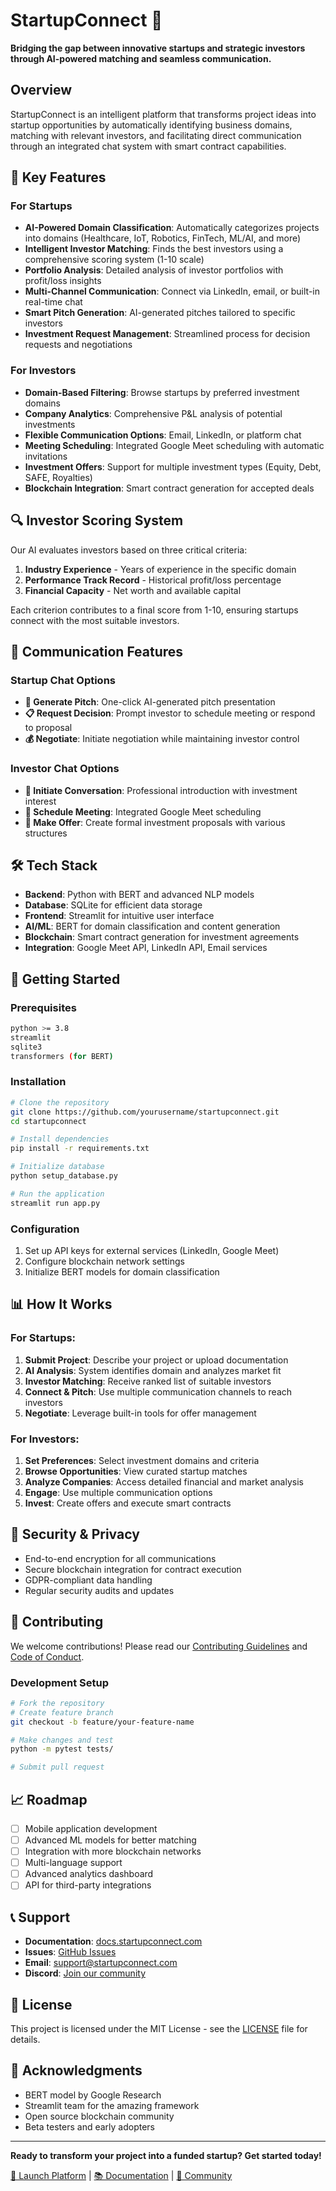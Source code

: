 # StartupConnect 🚀

**Bridging the gap between innovative startups and strategic investors through AI-powered matching and seamless communication.**

## Overview

StartupConnect is an intelligent platform that transforms project ideas into startup opportunities by automatically identifying business domains, matching with relevant investors, and facilitating direct communication through an integrated chat system with smart contract capabilities.

## 🎯 Key Features

### For Startups
- **AI-Powered Domain Classification**: Automatically categorizes projects into domains (Healthcare, IoT, Robotics, FinTech, ML/AI, and more)
- **Intelligent Investor Matching**: Finds the best investors using a comprehensive scoring system (1-10 scale)
- **Portfolio Analysis**: Detailed analysis of investor portfolios with profit/loss insights
- **Multi-Channel Communication**: Connect via LinkedIn, email, or built-in real-time chat
- **Smart Pitch Generation**: AI-generated pitches tailored to specific investors
- **Investment Request Management**: Streamlined process for decision requests and negotiations

### For Investors
- **Domain-Based Filtering**: Browse startups by preferred investment domains
- **Company Analytics**: Comprehensive P&L analysis of potential investments
- **Flexible Communication Options**: Email, LinkedIn, or platform chat
- **Meeting Scheduling**: Integrated Google Meet scheduling with automatic invitations
- **Investment Offers**: Support for multiple investment types (Equity, Debt, SAFE, Royalties)
- **Blockchain Integration**: Smart contract generation for accepted deals

## 🔍 Investor Scoring System

Our AI evaluates investors based on three critical criteria:

1. **Industry Experience** - Years of experience in the specific domain
2. **Performance Track Record** - Historical profit/loss percentage
3. **Financial Capacity** - Net worth and available capital

Each criterion contributes to a final score from 1-10, ensuring startups connect with the most suitable investors.

## 💬 Communication Features

### Startup Chat Options
- **🎤 Generate Pitch**: One-click AI-generated pitch presentation
- **📋 Request Decision**: Prompt investor to schedule meeting or respond to proposal
- **💰 Negotiate**: Initiate negotiation while maintaining investor control

### Investor Chat Options
- **👋 Initiate Conversation**: Professional introduction with investment interest
- **📅 Schedule Meeting**: Integrated Google Meet scheduling
- **🤝 Make Offer**: Create formal investment proposals with various structures

## 🛠️ Tech Stack

- **Backend**: Python with BERT and advanced NLP models
- **Database**: SQLite for efficient data storage
- **Frontend**: Streamlit for intuitive user interface
- **AI/ML**: BERT for domain classification and content generation
- **Blockchain**: Smart contract generation for investment agreements
- **Integration**: Google Meet API, LinkedIn API, Email services

## 🚀 Getting Started

### Prerequisites
```bash
python >= 3.8
streamlit
sqlite3
transformers (for BERT)
```

### Installation
```bash
# Clone the repository
git clone https://github.com/yourusername/startupconnect.git
cd startupconnect

# Install dependencies
pip install -r requirements.txt

# Initialize database
python setup_database.py

# Run the application
streamlit run app.py
```

### Configuration
1. Set up API keys for external services (LinkedIn, Google Meet)
2. Configure blockchain network settings
3. Initialize BERT models for domain classification

## 📊 How It Works

### For Startups:
1. **Submit Project**: Describe your project or upload documentation
2. **AI Analysis**: System identifies domain and analyzes market fit
3. **Investor Matching**: Receive ranked list of suitable investors
4. **Connect & Pitch**: Use multiple communication channels to reach investors
5. **Negotiate**: Leverage built-in tools for offer management

### For Investors:
1. **Set Preferences**: Select investment domains and criteria
2. **Browse Opportunities**: View curated startup matches
3. **Analyze Companies**: Access detailed financial and market analysis
4. **Engage**: Use multiple communication options
5. **Invest**: Create offers and execute smart contracts

## 🔐 Security & Privacy

- End-to-end encryption for all communications
- Secure blockchain integration for contract execution
- GDPR-compliant data handling
- Regular security audits and updates

## 🤝 Contributing

We welcome contributions! Please read our [Contributing Guidelines](CONTRIBUTING.md) and [Code of Conduct](CODE_OF_CONDUCT.md).

### Development Setup
```bash
# Fork the repository
# Create feature branch
git checkout -b feature/your-feature-name

# Make changes and test
python -m pytest tests/

# Submit pull request
```

## 📈 Roadmap

- [ ] Mobile application development
- [ ] Advanced ML models for better matching
- [ ] Integration with more blockchain networks
- [ ] Multi-language support
- [ ] Advanced analytics dashboard
- [ ] API for third-party integrations

## 📞 Support

- **Documentation**: [docs.startupconnect.com](https://docs.startupconnect.com)
- **Issues**: [GitHub Issues](https://github.com/yourusername/startupconnect/issues)
- **Email**: support@startupconnect.com
- **Discord**: [Join our community](https://discord.gg/startupconnect)

## 📄 License

This project is licensed under the MIT License - see the [LICENSE](LICENSE) file for details.

## 🙏 Acknowledgments

- BERT model by Google Research
- Streamlit team for the amazing framework
- Open source blockchain community
- Beta testers and early adopters

---

**Ready to transform your project into a funded startup? Get started today!** 

[🚀 Launch Platform](https://startupconnect.com) | [📚 Documentation](https://docs.startupconnect.com) | [💬 Community](https://discord.gg/startupconnect)

